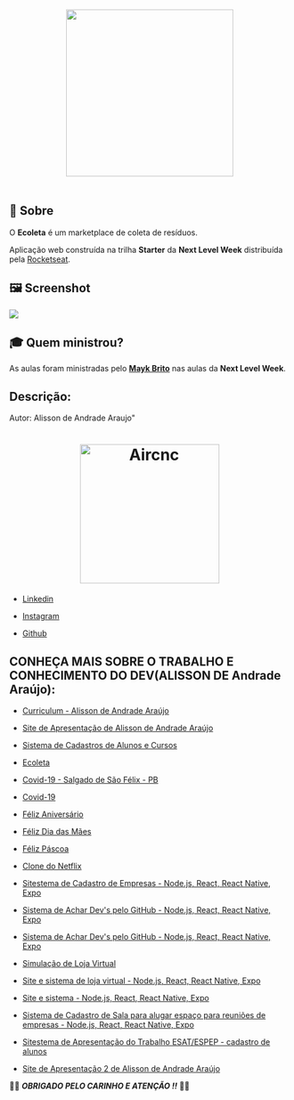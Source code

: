 <h3 align="center">
    <img width="300px" src="https://i.imgur.com/thB3TEi.png">
    <br><br>
</h3>

## 🔖 Sobre

O <strong>Ecoleta</strong> é um marketplace de coleta de resíduos.

Aplicação web construída na trilha <strong>Starter</strong> da <strong>Next Level Week</strong> distribuída pela [Rocketseat](https://rocketseat.com.br/).

## 🖼 Screenshot

<img src="https://i.imgur.com/sqxLEbx.jpg">

## 🎓 Quem ministrou?

As aulas foram ministradas pelo **[Mayk Brito](https://github.com/maykbrito)** nas aulas da **Next Level Week**.

## Descrição:

Autor: Alisson de Andrade Araujo"

<h1 align="center">
    <img alt="Aircnc" title="#delicinha" src="https://avatars3.githubusercontent.com/u/39311340?s=400&u=f8570819489cb64bb45dfbfb85f2a82f1b56d11f&v=4" width="250px" />
</h1>

 - [Linkedin](https://www.linkedin.com/in/alisson-de-andrade-ara%C3%BAjo-160224190)

- [Instagram](https://www.instagram.com/alissonandradercc)

- [Github](https://github.com/alissonandrade2020/)

## CONHEÇA MAIS SOBRE O TRABALHO E CONHECIMENTO DO DEV(ALISSON DE Andrade Araújo):

 - [Curriculum - Alisson de Andrade Araújo](https://alissonandradesistema.000webhostapp.com/curriculo/)

- [Site de Apresentação de Alisson de Andrade Araújo](http://alissondeandradearaujo.000webhostapp.com)

 - [Sistema de Cadastros de Alunos e Cursos](https://alissonandradesistema.000webhostapp.com/)
 
 - [Ecoleta](https://ecoletaalissonandrade.netlify.app/)

 - [Covid-19 - Salgado de São Félix - PB](https://salgadodesaofelixcovid19.netlify.app/)
 
 - [Covid-19](https://alissonandradesistema.000webhostapp.com/covid-19/)
 
  - [Féliz Aniversário](https://alissonandradesistema.000webhostapp.com/felizaniversario/)
  
  - [Féliz Dia das Mães](https://alissonandradesistema.000webhostapp.com/felizdiadasmaes/)

 - [Féliz Páscoa](https://alissonandradesistema.000webhostapp.com/felizpascoa)
 
  - [Clone do Netflix](https://alissonandradesistema.000webhostapp.com/netflixclone/)

- [Sitestema de Cadastro de Empresas - Node.js, React, React Native, Expo](https://alissonandradesistema.000webhostapp.com/react/)

 - [Sistema de Achar Dev's pelo GitHub - Node.js, React, React Native, Expo](https://alissonandradesistema.000webhostapp.com/reactnative)

- [Sistema de Achar Dev's pelo GitHub - Node.js, React, React Native, Expo](https://alissonandradesistema.000webhostapp.com/reactnativetindev)

- [Simulação de Loja Virtual](https://alissonandradesistema.000webhostapp.com/temadark)
 
- [Site e sistema de loja virtual - Node.js, React, React Native, Expo](https://alissonandradesistema.000webhostapp.com/lojavirtual)

- [Site e sistema - Node.js, React, React Native, Expo](https://alissonandradesistema.000webhostapp.com/sistemas/)

- [Sistema de Cadastro de Sala para alugar espaço para reuniões de empresas - Node.js, React, React Native, Expo](https://alissonandradesistema.000webhostapp.com/reactnativeaircnc)

- [Sitestema de Apresentação do Trabalho ESAT/ESPEP - cadastro de alunos](https://alissondeaaraujo.000webhostapp.com/index.html)

- [Site de Apresentação 2 de Alisson de Andrade Araújo](https://alissodeaaraujo.000webhostapp.com/index.html)

:vulcan_salute::vulcan_salute: ***OBRIGADO PELO CARINHO E ATENÇÃO !!***  :vulcan_salute::vulcan_salute:
